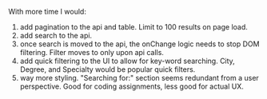 With more time I would:

1. add pagination to the api and table. Limit to 100 results on page load.
2. add search to the api.
3. once search is moved to the api, the onChange logic needs to stop DOM filtering. Filter moves to only upon api calls.
4. add quick filtering to the UI to allow for key-word searching. City, Degree, and Specialty would be popular quick filters.
5. way more styling. "Searching for:" section seems redundant from a user perspective. Good for coding assignments, less good for actual UX.
